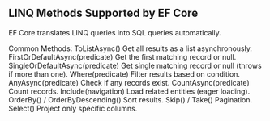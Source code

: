 
## LINQ Methods Supported by EF Core

EF Core translates LINQ queries into SQL queries automatically.

Common Methods:
ToListAsync()	                Get all results as a list asynchronously.
FirstOrDefaultAsync(predicate)	Get the first matching record or null.
SingleOrDefaultAsync(predicate)	Get single matching record or null (throws if more than one).
Where(predicate)	            Filter results based on condition.
AnyAsync(predicate)          	Check if any records exist.
CountAsync(predicate)	        Count records.
Include(navigation)	            Load related entities (eager loading).
OrderBy() / OrderByDescending()	Sort results.
Skip() / Take()	                Pagination.
Select()	                    Project only specific columns.
